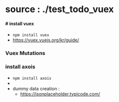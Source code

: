 # source : ./test_todo_vuex

#### # install vuex
 - ```npm install vuex```
 - https://vuex.vuejs.org/kr/guide/

### Vuex Mutations
### install axois
 - ```npm install axois```
 - 
 - dummy data creation : 
   - https://jsonplaceholder.typicode.com/
    